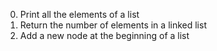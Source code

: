 0. Print all the elements of a list
1. Return the number of elements in a linked list
2. Add a new node at the beginning of a list
